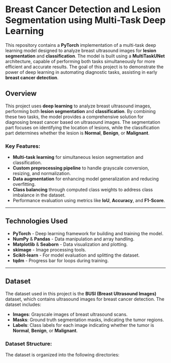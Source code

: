 # Breast Cancer Detection and Lesion Segmentation using Multi-Task Deep Learning

This repository contains a **PyTorch** implementation of a multi-task deep learning model designed to analyze breast ultrasound images for **lesion segmentation** and **classification**. The model is built using a **MultiTaskUNet** architecture, capable of performing both tasks simultaneously for more efficient and accurate results. The goal of this project is to demonstrate the power of deep learning in automating diagnostic tasks, assisting in early **breast cancer detection**.

## Overview

This project uses **deep learning** to analyze breast ultrasound images, performing both **lesion segmentation** and **classification**. By combining these two tasks, the model provides a comprehensive solution for diagnosing breast cancer based on ultrasound images. The segmentation part focuses on identifying the location of lesions, while the classification part determines whether the lesion is **Normal**, **Benign**, or **Malignant**.

### Key Features:
- **Multi-task learning** for simultaneous lesion segmentation and classification.
- **Custom preprocessing pipeline** to handle grayscale conversion, resizing, and normalization.
- **Data augmentation** for enhancing model generalization and reducing overfitting.
- **Class balancing** through computed class weights to address class imbalance in the dataset.
- Performance evaluation using metrics like **IoU**, **Accuracy**, and **F1-Score**.

---

## Technologies Used

- **PyTorch** - Deep learning framework for building and training the model.
- **NumPy** & **Pandas** - Data manipulation and array handling.
- **Matplotlib** & **Seaborn** - Data visualization and plotting.
- **skimage** - Image processing tools.
- **Scikit-learn** - For model evaluation and splitting the dataset.
- **tqdm** - Progress bar for loops during training.

---

## Dataset

The dataset used in this project is the **BUSI (Breast Ultrasound Images)** dataset, which contains ultrasound images for breast cancer detection. The dataset includes:
- **Images**: Grayscale images of breast ultrasound scans.
- **Masks**: Ground truth segmentation masks, indicating the tumor regions.
- **Labels**: Class labels for each image indicating whether the tumor is **Normal**, **Benign**, or **Malignant**.

### Dataset Structure:
The dataset is organized into the following directories:
